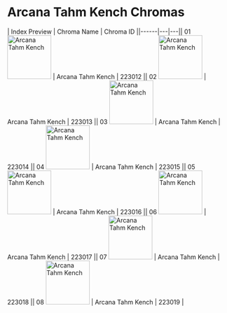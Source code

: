 # Arcana Tahm Kench Chromas

| Index  Preview | Chroma Name | Chroma ID ||------|---|---|| 01  <img src='https://raw.communitydragon.org/latest/plugins/rcp-be-lol-game-data/global/default/v1/champion-chroma-images/223/223012.png' alt='Arcana Tahm Kench' width='100'> | Arcana Tahm Kench | 223012 || 02  <img src='https://raw.communitydragon.org/latest/plugins/rcp-be-lol-game-data/global/default/v1/champion-chroma-images/223/223013.png' alt='Arcana Tahm Kench' width='100'> | Arcana Tahm Kench | 223013 || 03  <img src='https://raw.communitydragon.org/latest/plugins/rcp-be-lol-game-data/global/default/v1/champion-chroma-images/223/223014.png' alt='Arcana Tahm Kench' width='100'> | Arcana Tahm Kench | 223014 || 04  <img src='https://raw.communitydragon.org/latest/plugins/rcp-be-lol-game-data/global/default/v1/champion-chroma-images/223/223015.png' alt='Arcana Tahm Kench' width='100'> | Arcana Tahm Kench | 223015 || 05  <img src='https://raw.communitydragon.org/latest/plugins/rcp-be-lol-game-data/global/default/v1/champion-chroma-images/223/223016.png' alt='Arcana Tahm Kench' width='100'> | Arcana Tahm Kench | 223016 || 06  <img src='https://raw.communitydragon.org/latest/plugins/rcp-be-lol-game-data/global/default/v1/champion-chroma-images/223/223017.png' alt='Arcana Tahm Kench' width='100'> | Arcana Tahm Kench | 223017 || 07  <img src='https://raw.communitydragon.org/latest/plugins/rcp-be-lol-game-data/global/default/v1/champion-chroma-images/223/223018.png' alt='Arcana Tahm Kench' width='100'> | Arcana Tahm Kench | 223018 || 08  <img src='https://raw.communitydragon.org/latest/plugins/rcp-be-lol-game-data/global/default/v1/champion-chroma-images/223/223019.png' alt='Arcana Tahm Kench' width='100'> | Arcana Tahm Kench | 223019 |